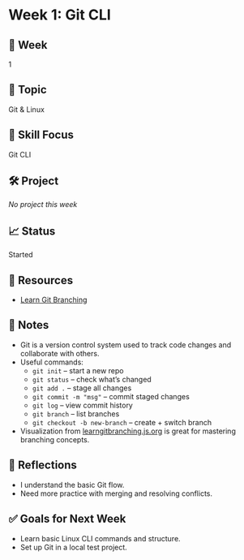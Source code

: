 # Week 1: Git CLI

## 📅 Week
1

## 🧠 Topic
Git & Linux

## 🎯 Skill Focus
Git CLI

## 🛠️ Project
_No project this week_

## 📈 Status
Started

## 🔗 Resources
- [Learn Git Branching](https://learngitbranching.js.org)

## 📝 Notes
- Git is a version control system used to track code changes and collaborate with others.
- Useful commands:
  - `git init` – start a new repo
  - `git status` – check what’s changed
  - `git add .` – stage all changes
  - `git commit -m "msg"` – commit staged changes
  - `git log` – view commit history
  - `git branch` – list branches
  - `git checkout -b new-branch` – create + switch branch
- Visualization from [learngitbranching.js.org](https://learngitbranching.js.org) is great for mastering branching concepts.

## 🤔 Reflections
- I understand the basic Git flow.
- Need more practice with merging and resolving conflicts.

## ✅ Goals for Next Week
- Learn basic Linux CLI commands and structure.
- Set up Git in a local test project.